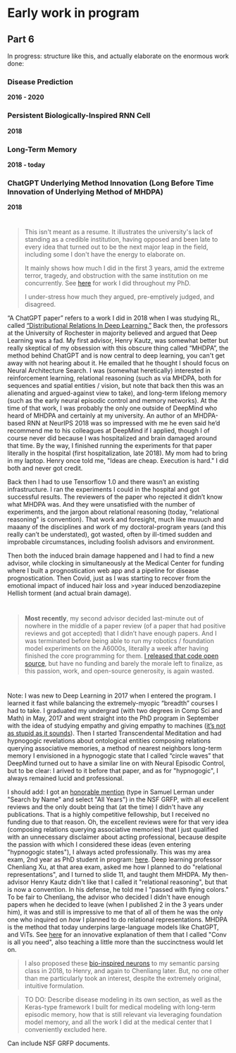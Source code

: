 # Early work in program

## Part 6

In progress: structure like this, and actually elaborate on the enormous work done:

### Disease Prediction
**2016 - 2020**

### Persistent Biologically-Inspired RNN Cell 
**2018**

### Long-Term Memory
**2018 - today**

### ChatGPT Underlying Method Innovation (Long Before Time Innovation of Underlying Method of MHDPA)
**2018**

#

> This isn't meant as a resume. It illustrates the university's lack of standing as a credible institution, having opposed and been late to every idea that turned out to be the next major leap in the field, including some I don't have the energy to elaborate on.
>
> It mainly shows how much I did in the first 3 years, amid the extreme terror, tragedy, and obstruction with the same institution on me concurrently. See [here](https://github.com/slerman12/BrokenWisdoms/blob/main/6-Indebted.md) for work I did throughout my PhD.
> 
> I under-stress how much they argued, pre-emptively judged, and disagreed.

“A ChatGPT paper” refers to a work I did in 2018 when I was studying RL, called [“Distributional Relations In Deep Learning.”](https://www.overleaf.com/read/qgmmzgsrctmg#6cd1b9) Back then, the professors at the University of Rochester in majority believed and argued that Deep Learning was a fad. My first advisor, Henry Kautz, was somewhat better but really skeptical of my obsession with this obscure thing called “MHDPA”, the method behind ChatGPT and is now central to deep learning, you can't get away with not hearing about it. He emailed that he thought I should focus on Neural Architecture Search. I was (somewhat heretically) interested in reinforcement learning, relational reasoning (such as via MHDPA, both for sequences and spatial entities / vision, but note that back then this was an alienating and argued-against view to take), and long-term lifelong memory (such as the early neural episodic control and memory networks). At the time of that work, I was probably the only one outside of DeepMind who heard of MHDPA and certainly at my university. An author of an MHDPA-based RNN at NeurIPS 2018 was so impressed with me he even said he’d recommend me to his colleagues at DeepMind if I applied, though I of course never did because I was hospitalized and brain damaged around that time. By the way, I finished running the experiments for that paper literally in the hospital (first hospitalization, late 2018). My mom had to bring in my laptop. Henry once told me, "Ideas are cheap. Execution is hard." I did both and never got credit.
 
Back then I had to use Tensorflow 1.0 and there wasn’t an existing infrastructure. I ran the experiments I could in the hospital and got successful results. The reviewers of the paper who rejected it didn’t know what MHDPA was. And they were unsatisfied with the number of experiments, and the jargon about relational reasoning (today, "relational reasoning" is convention). That work and foresight, much like muuuch and maaany of the disciplines and work of my doctoral-program years (and this really can’t be understated), got wasted, often by ill-timed sudden and improbable circumstances, including foolish advisors and environment. 

Then both the induced brain damage happened and I had to find a new advisor, while clocking in simultaneously at the Medical Center for funding where I built a prognostication web app and a pipeline for disease prognostication. Then Covid, just as I was starting to recover from the emotional impact of induced hair loss and >year induced benzodiazepine Hellish torment (and actual brain damage).

#

> **Most recently**, my second advisor decided last-minute out of nowhere in the middle of a paper review (of a paper that had positive reviews and got accepted) that I didn’t have enough papers. And I was terminated before being able to run my robotics / foundation model experiments on the A6000s, literally a week after having finished the core programming for them. [I released that code open source](https://github.com/AGI-init/tributaries/blob/main/Examples/Sweeps/Bittle.py), but have no funding and barely the morale left to finalize, as this passion, work, and open-source generosity, is again wasted.

#

Note: I was new to Deep Learning in 2017 when I entered the program. I learned it fast while balancing the extremely-myopic “breadth” courses I had to take. I graduated my undergrad (with two degrees in Comp Sci and Math) in May, 2017 and went straight into the PhD program in September with the idea of studying empathy and giving empathy to machines ([it’s not as stupid as it sounds](https://github.com/slerman12/PersonalWebpage/blob/master/IRTG%20Project%20Proposal.pdf)). Then I started Transcendental Meditation and had hypnogogic revelations about ontological entities composing relations querying associative memories, a method of nearest neighbors long-term memory I envisioned in a hypnogogic state that I called “circle waves” that DeepMind turned out to have a similar line on with Neural Episodic Control, but to be clear: I arived to it before that paper, and as for "hypnogogic", I always remained lucid and professional.

I should add: I got an [honorable mention](https://www.research.gov/grfp/AwardeeList.do?method=loadAwardeeList) (type in Samuel Lerman under "Search by Name" and select "All Years") in the NSF GRFP, with all excellent reviews and the only doubt being that (at the time) I didn't have any publications. That is a highly competitive fellowship, but I received no funding due to that reason. Oh, the excellent reviews were for that very idea (composing relations querying associative memories) that I just qualified with an unnecessary disclaimer about acting professional, because despite the passion with which I considered these ideas (even entering "hypnogogic states"), I always acted professionally. This was my area exam, 2nd year as PhD student in program: [here](https://docs.google.com/presentation/d/1LK0urIs8yu_e7HyZ-VQoDJUiGpPeTPEUgfhjK5Kw_7w/edit?usp=sharing). Deep learning professor Chenliang Xu, at that area exam, asked me how I planned to do "relational representations", and I turned to slide 11, and taught them MHDPA. My then-advisor Henry Kautz didn't like that I called it "relational reasoning", but that is now a convention. In his defense, he told me I "passed with flying colors." To be fair to Chenliang, the advisor who decided I didn't have enough papers when he decided to leave (when I published 2 in the 3 years under him), it was and still is impressive to me that of all of them he was the only one who inquired on *how* I planned to do relational representations. MHDPA is the method that today underpins large-language models like ChatGPT, and ViTs. See [here](https://github.com/slerman12/BrokenWisdoms/blob/Ancillary/Conv-is-all-you-need.md) for an innovative explanation of them that I called "Conv is all you need", also teaching a little more than the succinctness would let on.

> I also proposed these [bio-inspired neurons]( https://drive.google.com/file/d/1i5hS2iDVuo24PnGicvn5dIZYXUzDfPAl/view?usp=share_link) to my semantic parsing class in 2018, to Henry, and again to Chenliang later. But, no one other than me particularly took an interest, despite the extremely original, intuitive formulation.

> TO DO: Describe disease modeling in its own section, as well as the Keras-type framework I built for medical modeling with long-term episodic memory, how that is still relevant via leveraging foundation model memory, and all the work I did at the medical center that I conveniently excluded here.

Can include NSF GRFP documents.


